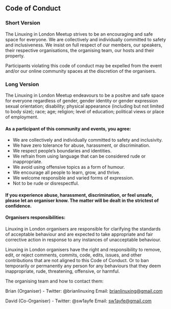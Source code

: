 ## Code of Conduct

### Short Version
The Linuxing in London Meetup strives to be an encouraging and safe space for everyone. We are collectively and individually committed to safety and inclusiveness. We insist on full respect of our members, our speakers, their respective organisations, the organising team, our hosts and their property.

Participants violating this code of conduct may be expelled from the event and/or our online community spaces at the discretion of the organisers.

### Long Version
The Linuxing in London Meetup endeavours to be a positve and safe space for everyone regardless of gender, gender identity or gender expression sexual orientation; disability; physical appearance (including but not limited to body size); race; age; religion; level of education; political views or place of employment.

#### As a participant of this community and events, you agree:
* We are collectively and individually committed to safety and inclusivity.
* We have zero tolerance for abuse, harassment, or discrimination.
* We respect people’s boundaries and identities.
* We refrain from using language that can be considered rude or inappropriate. 
* We avoid using offensive topics as a form of humour.
* We encourage all people to learn, grow, and thrive.
* We welcome responsible and varied forms of expression.
* Not to be rude or disrespectful.

#### If you experience abuse, harassment, discrimination, or feel unsafe, please let an organiser know. The matter will be dealt in the strictest of confidence.

#### Organisers responsibilities:
Linuxing in London organisers are responsible for clarifying the standards of acceptable behaviour and are expected to take appropriate and fair corrective action in response to any instances of unacceptable behaviour.

Linuxing in London organisers have the right and responsibility to remove, edit, or reject comments, commits, code, edits, issues, and other contributions that are not aligned to this Code of Conduct. Or to ban temporarily or permanently any person for any behaviours that they deem inappropriate, rude, threatening, offensive, or harmful.

The organising team and how to contact them:

Brian (Organiser) - Twitter: @brianlinuxing Email: brianlinuxing@gmail.com

David (Co-Organiser) - Twitter: @sw1ayfe Email: sw1ayfe@gmail.com

